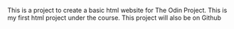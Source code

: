 This is a project to create a basic html website for The Odin Project. This is my first html project under the course. 
This project will also be on Github
